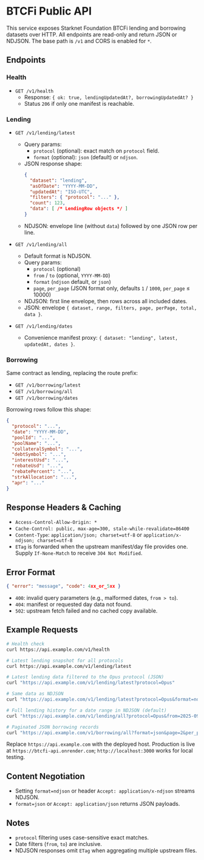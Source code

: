 # BTCFi Public API

This service exposes Starknet Foundation BTCFi lending and borrowing datasets over HTTP. All endpoints are read-only and return JSON or NDJSON. The base path is `/v1` and CORS is enabled for `*`.

## Endpoints

### Health
- `GET /v1/health`
  - Response: `{ ok: true, lendingUpdatedAt?, borrowingUpdatedAt? }`
  - Status `206` if only one manifest is reachable.

### Lending
- `GET /v1/lending/latest`
  - Query params:
    - `protocol` (optional): exact match on `protocol` field.
    - `format` (optional): `json` (default) or `ndjson`.
  - JSON response shape:
    ```json
    {
      "dataset": "lending",
      "asOfDate": "YYYY-MM-DD",
      "updatedAt": "ISO-UTC",
      "filters": { "protocol": "..." },
      "count": 123,
      "data": [ /* LendingRow objects */ ]
    }
    ```
  - NDJSON: envelope line (without `data`) followed by one JSON row per line.

- `GET /v1/lending/all`
  - Default format is NDJSON.
  - Query params:
    - `protocol` (optional)
    - `from` / `to` (optional, `YYYY-MM-DD`)
    - `format` (`ndjson` default, or `json`)
    - `page`, `per_page` (JSON format only, defaults `1` / `1000`, `per_page` ≤ 10000)
  - NDJSON: first line envelope, then rows across all included dates.
  - JSON: envelope `{ dataset, range, filters, page, perPage, total, data }`.

- `GET /v1/lending/dates`
  - Convenience manifest proxy: `{ dataset: "lending", latest, updatedAt, dates }`.

### Borrowing
Same contract as lending, replacing the route prefix:
- `GET /v1/borrowing/latest`
- `GET /v1/borrowing/all`
- `GET /v1/borrowing/dates`

Borrowing rows follow this shape:
```json
{
  "protocol": "...",
  "date": "YYYY-MM-DD",
  "poolId": "...",
  "poolName": "...",
  "collateralSymbol": "...",
  "debtSymbol": "...",
  "interestUsd": "...",
  "rebateUsd": "...",
  "rebatePercent": "...",
  "strkAllocation": "...",
  "apr": "..."
}
```

## Response Headers & Caching
- `Access-Control-Allow-Origin: *`
- `Cache-Control: public, max-age=300, stale-while-revalidate=86400`
- `Content-Type`: `application/json; charset=utf-8` or `application/x-ndjson; charset=utf-8`
- `ETag` is forwarded when the upstream manifest/day file provides one. Supply `If-None-Match` to receive `304 Not Modified`.

## Error Format
```json
{ "error": "message", "code": 4xx_or_5xx }
```
- `400`: invalid query parameters (e.g., malformed dates, `from > to`).
- `404`: manifest or requested day data not found.
- `502`: upstream fetch failed and no cached copy available.

## Example Requests
```bash
# Health check
curl https://api.example.com/v1/health

# Latest lending snapshot for all protocols
curl https://api.example.com/v1/lending/latest

# Latest lending data filtered to the Opus protocol (JSON)
curl "https://api.example.com/v1/lending/latest?protocol=Opus"

# Same data as NDJSON
curl "https://api.example.com/v1/lending/latest?protocol=Opus&format=ndjson"

# Full lending history for a date range in NDJSON (default)
curl "https://api.example.com/v1/lending/all?protocol=Opus&from=2025-09-01&to=2025-09-30"

# Paginated JSON borrowing records
curl "https://api.example.com/v1/borrowing/all?format=json&page=2&per_page=500"
```

Replace `https://api.example.com` with the deployed host. Production is live at `https://btcfi-api.onrender.com`; `http://localhost:3000` works for local testing.

## Content Negotiation
- Setting `format=ndjson` or header `Accept: application/x-ndjson` streams NDJSON.
- `format=json` or `Accept: application/json` returns JSON payloads.

## Notes
- `protocol` filtering uses case-sensitive exact matches.
- Date filters (`from`, `to`) are inclusive.
- NDJSON responses omit `ETag` when aggregating multiple upstream files.
